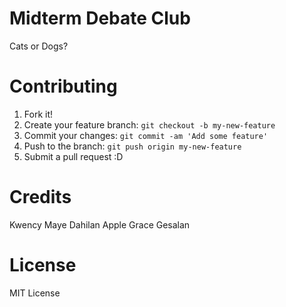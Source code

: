 # Midterm Debate Club

Cats or Dogs?

# Contributing

1. Fork it!
2. Create your feature branch: `git checkout -b my-new-feature`
3. Commit your changes: `git commit -am 'Add some feature'`
4. Push to the branch: `git push origin my-new-feature`
5. Submit a pull request :D

# Credits

Kwency Maye Dahilan
Apple Grace Gesalan

# License

MIT License